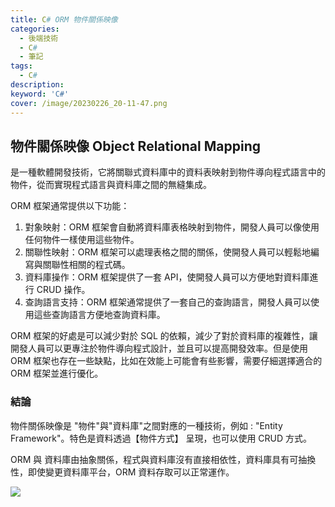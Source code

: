 ```yaml
---
title: C# ORM 物件關係映像
categories: 
  - 後端技術
  - C# 
  - 筆記
tags: 
  - C#
description:
keyword: 'C#'
cover: /image/20230226_20-11-47.png
---
```

## 物件關係映像 Object Relational Mapping
是一種軟體開發技術，它將關聯式資料庫中的資料表映射到物件導向程式語言中的物件，從而實現程式語言與資料庫之間的無縫集成。

ORM 框架通常提供以下功能：
1. 對象映射：ORM 框架會自動將資料庫表格映射到物件，開發人員可以像使用任何物件一樣使用這些物件。
2. 關聯性映射：ORM 框架可以處理表格之間的關係，使開發人員可以輕鬆地編寫與關聯性相關的程式碼。
3. 資料庫操作：ORM 框架提供了一套 API，使開發人員可以方便地對資料庫進行 CRUD 操作。
4. 查詢語言支持：ORM 框架通常提供了一套自己的查詢語言，開發人員可以使用這些查詢語言方便地查詢資料庫。

ORM 框架的好處是可以減少對於 SQL 的依賴，減少了對於資料庫的複雜性，讓開發人員可以更專注於物件導向程式設計，並且可以提高開發效率。但是使用 ORM 框架也存在一些缺點，比如在效能上可能會有些影響，需要仔細選擇適合的 ORM 框架並進行優化。


### 結論
物件關係映像是 "物件"與"資料庫"之間對應的一種技術，例如 : "Entity Framework"。特色是資料透過【物件方式】 呈現，也可以使用 CRUD 方式。

ORM 與 資料庫由抽象關係，程式與資料庫沒有直接相依性，資料庫具有可抽換性，即使變更資料庫平台，ORM 資料存取可以正常運作。

![](https://2.bp.blogspot.com/-4ABOoATNbag/V0vUgXqBAEI/AAAAAAAADHY/o61wN5yv2cMDX0lwGghkvzACQcU1YOOaQCLcB/s1600/object_relational_mapping.JPG)